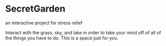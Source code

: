 # SecretGarden
an interactive project for stress relief

Interact with the grass, sky, and lake in order to take your mind off of all of the things you have to do. This is a space just for you.
